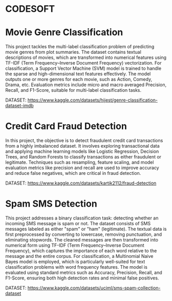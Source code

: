 # CODESOFT
# Movie Genre Classification

This project tackles the multi-label classification problem of predicting movie genres from plot summaries. The dataset contains textual descriptions of movies, which are transformed into numerical features using TF-IDF (Term Frequency–Inverse Document Frequency) vectorization. For classification, a Support Vector Machine (SVM) model is trained to handle the sparse and high-dimensional text features effectively. The model outputs one or more genres for each movie, such as Action, Comedy, Drama, etc. Evaluation metrics include micro and macro averaged Precision, Recall, and F1-Score, suitable for multi-label classification tasks.

DATASET: https://www.kaggle.com/datasets/hijest/genre-classification-dataset-imdb

# Credit Card Fraud Detection

In this project, the objective is to detect fraudulent credit card transactions from a highly imbalanced dataset. It involves exploring transactional data and applying machine learning models like Logistic Regression, Decision Trees, and Random Forests to classify transactions as either fraudulent or legitimate. Techniques such as resampling, feature scaling, and model evaluation metrics like precision and recall are used to improve accuracy and reduce false negatives, which are critical in fraud detection.

DATASET: https://www.kaggle.com/datasets/kartik2112/fraud-detection

# Spam SMS Detection

This project addresses a binary classification task: detecting whether an incoming SMS message is spam or not. The dataset consists of SMS messages labeled as either "spam" or "ham" (legitimate). The textual data is first preprocessed by converting to lowercase, removing punctuation, and eliminating stopwords. The cleaned messages are then transformed into numerical form using TF-IDF (Term Frequency–Inverse Document Frequency), which captures the importance of each word relative to the message and the entire corpus. For classification, a Multinomial Naive Bayes model is employed, which is particularly well-suited for text classification problems with word frequency features. The model is evaluated using standard metrics such as Accuracy, Precision, Recall, and F1-Score, ensuring both high detection rates and minimal false positives.

DATASET: https://www.kaggle.com/datasets/uciml/sms-spam-collection-dataset
